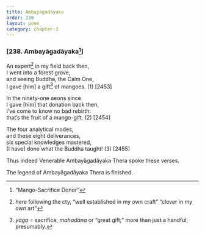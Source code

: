 ```yaml
---
title: Ambayāgadāyaka
order: 238
layout: poem
category: chapter-3
---
```


### \[238. Ambayāgadāyaka[^1]\]

An expert[^2] in my field back then,  
I went into a forest grove,  
and seeing Buddha, the Calm One,  
I gave \[him\] a gift[^3] of mangoes. (1) \[2453\]

In the ninety-one aeons since  
I gave \[him\] that donation back then,  
I’ve come to know no bad rebirth:  
that’s the fruit of a mango-gift. (2) \[2454\]

The four analytical modes,  
and these eight deliverances,  
six special knowledges mastered,  
\[I have\] done what the Buddha taught! (3) \[2455\]

Thus indeed Venerable Ambayāgadāyaka Thera spoke these verses.

The legend of Ambayāgadāyaka Thera is finished.

[^1]: “Mango-Sacrifice Donor”

[^2]: here following the cty, “well established in my own craft” “clever in my own art”

[^3]: *yāga* = sacrifice, *mahadāna* or “great gift;” more than just a handful, presumably.
